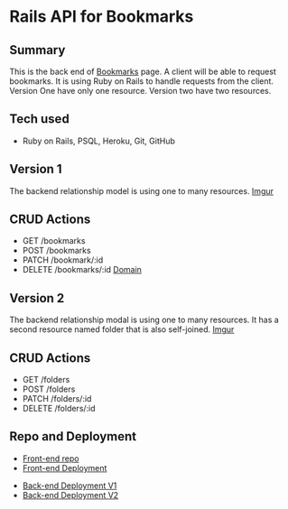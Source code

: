 # Rails API for Bookmarks
## Summary
This is the back end of [Bookmarks](bookmarks-page) page. A client will be able to request bookmarks. It is using Ruby on Rails to handle requests from the client. Version One have only one resource. Version two have two resources.

## Tech used
- Ruby on Rails, PSQL, Heroku, Git, GitHub

## Version 1
The backend relationship model is using one to many resources.
[Imgur](https://i.imgur.com/NZcQJie.png)

## CRUD Actions
- GET /bookmarks
- POST /bookmarks
- PATCH /bookmark/:id
- DELETE /bookmarks/:id
[Domain](https://rail-heroku-project-temple.herokuapp.com/)

## Version 2
The backend relationship modal is using one to many resources. It has a second
resource named folder that is also self-joined.
[Imgur](https://i.imgur.com/ETTBLPn.png)

## CRUD Actions
- GET /folders
- POST /folders
- PATCH /folders/:id
- DELETE /folders/:id

## Repo and Deployment
- [Front-end repo](https://github.com/TakyiuLo/rail-Heroku-Front-End)
- [Front-end Deployment](https://takyiulo.github.io/rail-Heroku-Front-End)
<!-- - [Back-end Repo](https://github.com/TakyiuLo/rail-Heroku-Back-End) -->
- [Back-end Deployment V1](https://rail-heroku-project-temple.herokuapp.com/bookmarks)
- [Back-end Deployment V2](https://rail-heroku-project-temple.herokuapp.com/folders)

<!-- Links -->
[bookmarks-page]: https://takyiulo.github.io/rail-Heroku-Front-End
